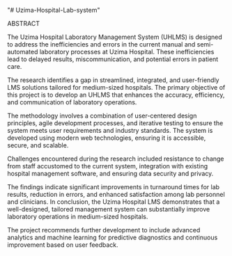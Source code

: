 "# Uzima-Hospital-Lab-system" 

ABSTRACT

The Uzima Hospital Laboratory Management System (UHLMS) is designed to address the inefficiencies and errors in the current manual and semi-automated laboratory processes at Uzima Hospital. These inefficiencies lead to delayed results, miscommunication, and potential errors in patient care. 

The research identifies a gap in streamlined, integrated, and user-friendly LMS solutions tailored for medium-sized hospitals.
The primary objective of this project is to develop an UHLMS that enhances the accuracy, efficiency, and communication of laboratory operations. 

The methodology involves a combination of user-centered design principles, agile development processes, and iterative testing to ensure the system meets user requirements and industry standards. The system is developed using modern web technologies, ensuring it is accessible, secure, and scalable.


Challenges encountered during the research included resistance to change from staff accustomed to the current system, integration with existing hospital management software, and ensuring data security and privacy. 

The findings indicate significant improvements in turnaround times for lab results, reduction in errors, and enhanced satisfaction among lab personnel and clinicians.
In conclusion, the Uzima Hospital LMS demonstrates that a well-designed, tailored management system can substantially improve laboratory operations in medium-sized hospitals. 

The project recommends further development to include advanced analytics and machine learning for predictive diagnostics and continuous improvement based on user feedback.
